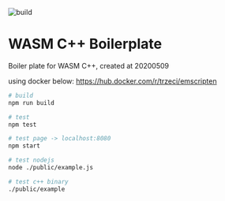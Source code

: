 ![build](https://github.com/jesse23/wasm_cpp_boilerplate/workflows/build/badge.svg)
# WASM C++ Boilerplate

Boiler plate for WASM C++, created at 20200509

using docker below:
https://hub.docker.com/r/trzeci/emscripten


```bash
# build
npm run build

# test
npm test

# test page -> localhost:8080
npm start

# test nodejs
node ./public/example.js

# test c++ binary
./public/example
```